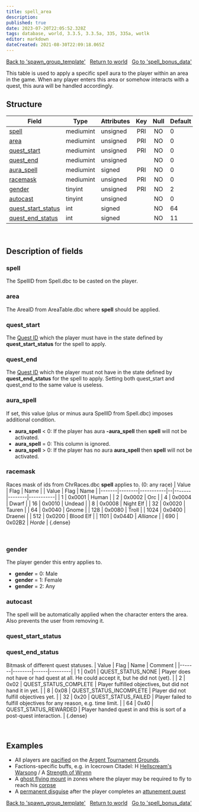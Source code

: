 ```yaml
---
title: spell_area
description: 
published: true
date: 2023-07-20T22:05:52.328Z
tags: database, world, 3.3.5, 3.3.5a, 335, 335a, wotlk
editor: markdown
dateCreated: 2021-08-30T22:09:18.065Z
---
```


<a href="https://trinitycore.info/en/database/335/world/spawn_group_template" class="mt-5 v-btn v-btn--depressed v-btn--flat v-btn--outlined theme--light v-size--default darkblue--text text--lighten-3"><span class="v-btn__content"><i aria-hidden="true" class="v-icon notranslate v-icon--left mdi mdi-arrow-left theme--light"></i><span>Back to 'spawn_group_template'</span></span></a>&nbsp;&nbsp;&nbsp;<a href="https://trinitycore.info/en/database/335/world/home" class="mt-5 v-btn v-btn--depressed v-btn--flat v-btn--outlined theme--light v-size--default darkblue--text text--lighten-3"><span class="v-btn__content"><i aria-hidden="true" class="v-icon notranslate v-icon--left mdi mdi-home-outline theme--light"></i><span>Return to world</span></span></a>&nbsp;&nbsp;&nbsp;<a href="https://trinitycore.info/en/database/335/world/spell_bonus_data" class="mt-5 v-btn v-btn--depressed v-btn--flat v-btn--outlined theme--light v-size--default darkblue--text text--lighten-3"><span class="v-btn__content"><span>Go to 'spell_bonus_data'</span><i aria-hidden="true" class="v-icon notranslate v-icon--right mdi mdi-arrow-right theme--light"></i></span></a>

This table is used to apply a specific spell aura to the player within an area in the game. When any player enters this area or somehow interacts with a quest, this aura will be handled accordingly.

## Structure

| Field | Type | Attributes | Key | Null | Default | Extra | Comment |
| --- | --- | --- | :---: | :---: | --- | --- | --- |
| [spell](#spell) | mediumint | unsigned | PRI | NO | 0 |  |  |
| [area](#area) | mediumint | unsigned | PRI | NO | 0 |  |  |
| [quest_start](#quest_start) | mediumint | unsigned | PRI | NO | 0 |  |  |
| [quest_end](#quest_end) | mediumint | unsigned |  | NO | 0 |  |  |
| [aura_spell](#aura_spell) | mediumint | signed | PRI | NO | 0 |  |  |
| [racemask](#racemask) | mediumint | unsigned | PRI | NO | 0 |  |  |
| [gender](#gender) | tinyint | unsigned | PRI | NO | 2 |  |  |
| [autocast](#autocast) | tinyint | unsigned |  | NO | 0 |  |  |
| [quest_start_status](#quest_start_status) | int | signed |  | NO | 64 |  |  |
| [quest_end_status](#quest_end_status) | int | signed |  | NO | 11 |  |  |
&nbsp;
## Description of fields

### spell
The SpellID from Spell.dbc to be casted on the player.
&nbsp;

### area
The AreaID from AreaTable.dbc where **spell** should be applied.
&nbsp;

### quest_start
The [Quest ID](../world/quest_template#id) which the player must have in the state defined by **quest_start_status** for the spell to apply.
&nbsp;

### quest_end
The [Quest ID](../world/quest_template#id) which the player must not have in the state defined by **quest_end_status** for the spell to apply.
Setting both quest_start and quest_end to the same value is useless.
&nbsp;

### aura_spell
If set, this value (plus or minus aura SpellID from Spell.dbc) imposes additional condition.
* **aura_spell** < 0: If the player has aura **-aura_spell** then **spell** will not be activated.
* **aura_spell** = 0: This column is ignored.
* **aura_spell** > 0: If the player has no aura **aura_spell** then **spell** will not be activated.
&nbsp;

### racemask
Races mask of ids from ChrRaces.dbc **spell** applies to. (0: any race)
| Value | Flag   | Name      |  | Value | Flag   | Name      |
|-------|--------|-----------|--|-------|--------|-----------|
|     1 | 0x0001 | Human     |  |     2 | 0x0002 | Orc       |
|     4 | 0x0004 | Dwarf     |  |    16 | 0x0010 | Undead    |
|     8 | 0x0008 | Night Elf |  |    32 | 0x0020 | Tauren    |
|    64 | 0x0040 | Gnome     |  |   128 | 0x0080 | Troll     |
|  1024 | 0x0400 | Draenei   |  |   512 | 0x0200 | Blood Elf |
|  1101 | 0x044D | *_Alliance_* |  |   690 | 0x02B2 | *_Horde_* |
{.dense}

&nbsp;

### gender
The player gender this entry applies to.
* **gender** = 0: Male
* **gender** = 1: Female
* **gender** = 2: Any
&nbsp;

### autocast
The spell will be automatically applied when the character enters the area. Also prevents the user from removing it.
&nbsp;

### quest_start_status
### quest_end_status
Bitmask of different quest statuses.
| Value | Flag   | Name | Comment |
|-------|--------|------|---------|
| 1 | 0x01 | QUEST_STATUS_NONE  | Player does not have or had quest at all. He could accept it, but he did not (yet). |
| 2 | 0x02 | QUEST_STATUS_COMPLETE | Player fulfilled objectives, but did not hand it in yet. |
| 8 | 0x08 | QUEST_STATUS_INCOMPLETE | Player did not fulfill objectives yet. |
| 32 | 0x20 | QUEST_STATUS_FAILED | Player failed to fulfill objectives for any reason, e.g. time limit. |
| 64 | 0x40 | QUEST_STATUS_REWARDED | Player handed quest in and this is sort of a post-quest interaction. |
{.dense}

&nbsp;

## Examples
* All players are [pacified](https://aowow.trinitycore.info/?spell=64373) on the [Argent Tournament Grounds](https://aowow.trinitycore.info/?zone=4658).
* Factions-specific buffs, e.g. in Icecrown Citadel: H [Hellscream's Warsong](https://aowow.trinitycore.info/?spell=73822) / A [Strength of Wrynn](https://aowow.trinitycore.info/?spell=73828)
* A [ghost flying mount](https://aowow.trinitycore.info/?spell=55164) in zones where the player may be required to fly to reach his [corpse](https://aowow.trinitycore.info/?spell=8326)
* A [permanent disguise](https://db.rising-gods.de/?spell=40214) after the player completes an [attunement quest](https://db.rising-gods.de/?quest=11013)

<a href="https://trinitycore.info/en/database/335/world/spawn_group_template" class="mt-5 v-btn v-btn--depressed v-btn--flat v-btn--outlined theme--light v-size--default darkblue--text text--lighten-3"><span class="v-btn__content"><i aria-hidden="true" class="v-icon notranslate v-icon--left mdi mdi-arrow-left theme--light"></i><span>Back to 'spawn_group_template'</span></span></a>&nbsp;&nbsp;&nbsp;<a href="https://trinitycore.info/en/database/335/world/home" class="mt-5 v-btn v-btn--depressed v-btn--flat v-btn--outlined theme--light v-size--default darkblue--text text--lighten-3"><span class="v-btn__content"><i aria-hidden="true" class="v-icon notranslate v-icon--left mdi mdi-home-outline theme--light"></i><span>Return to world</span></span></a>&nbsp;&nbsp;&nbsp;<a href="https://trinitycore.info/en/database/335/world/spell_bonus_data" class="mt-5 v-btn v-btn--depressed v-btn--flat v-btn--outlined theme--light v-size--default darkblue--text text--lighten-3"><span class="v-btn__content"><span>Go to 'spell_bonus_data'</span><i aria-hidden="true" class="v-icon notranslate v-icon--right mdi mdi-arrow-right theme--light"></i></span></a>
